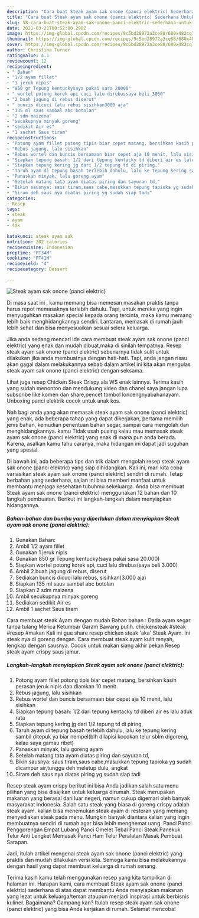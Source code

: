 ```yaml
---
description: "Cara buat Steak ayam sak onone (panci elektric) Sederhana Untuk Jualan"
title: "Cara buat Steak ayam sak onone (panci elektric) Sederhana Untuk Jualan"
slug: 58-cara-buat-steak-ayam-sak-onone-panci-elektric-sederhana-untuk-jualan
date: 2021-03-21T00:52:00.298Z
image: https://img-global.cpcdn.com/recipes/9c5bd28972a3ce88/680x482cq70/steak-ayam-sak-onone-panci-elektric-foto-resep-utama.jpg
thumbnail: https://img-global.cpcdn.com/recipes/9c5bd28972a3ce88/680x482cq70/steak-ayam-sak-onone-panci-elektric-foto-resep-utama.jpg
cover: https://img-global.cpcdn.com/recipes/9c5bd28972a3ce88/680x482cq70/steak-ayam-sak-onone-panci-elektric-foto-resep-utama.jpg
author: Christina Turner
ratingvalue: 4.1
reviewcount: 12
recipeingredient:
- " Bahan"
- "1/2 ayam fillet"
- "1 jeruk nipis"
- "850 gr Tepung kentuckysaya pakai sasa 20000"
- " wortel potong korek api cuci lalu direbussaya beli 3000"
- "2 buah jagung di rebus diserut"
- " buncis dicuci lalu rebus sisihkan3000 aja"
- "135 ml saus sambal abc botolan"
- "2 sdm maizena"
- "secukupnya minyak goreng"
- "sedikit Air es"
- "1 sachet Saus tiram"
recipeinstructions:
- "Potong ayam fillet potong tipis biar cepet matang, bersihkan kasih perasan jeruk nipis dan diamkan 10 menit"
- "Rebus jagung, lalu sisihkan"
- "Rebus wortel dan buncis bersamaan biar cepet aja 10 menit, lalu sisihkan"
- "Siapkan tepung basah: 1/2 dari tepung kentacky td diberi air es lalu aduk rata"
- "Siapkan tepung kering jg dari 1/2 tepung td di piring,"
- "Taruh ayam di tepung basah terlebih dahulu, lalu ke tepung kering sambil ditepuk ya biar nempel(blh dilapisi kocokan telur sblm digoreng, kalau saya gamau ribet)"
- "Panaskan minyak, lalu goreng ayam"
- "Setelah matang tata ayam diatas piring dan sayuran td,"
- "Bikin sausnya: saus tiram,saus cabe,masukkan tepung tapioka yg sudah dicampur air,tunggu deh meletup dulu, angkat"
- "Siram deh saus nya diatas piring yg sudah siap tadi"
categories:
- Resep
tags:
- steak
- ayam
- sak

katakunci: steak ayam sak 
nutrition: 202 calories
recipecuisine: Indonesian
preptime: "PT34M"
cooktime: "PT41M"
recipeyield: "4"
recipecategory: Dessert

---
```



![Steak ayam sak onone (panci elektric)](https://img-global.cpcdn.com/recipes/9c5bd28972a3ce88/680x482cq70/steak-ayam-sak-onone-panci-elektric-foto-resep-utama.jpg)

Di masa  saat ini , kamu memang bisa memesan masakan praktis tanpa harus repot memasaknya terlebih dahulu. Tapi, untuk mereka yang ingin menyuguhkan masakan special kepada orang tercinta, maka kamu memang lebih baik menghidangkannya sendiri. Lantaran, memasak di rumah jauh lebih sehat dan bisa menyesuaikan sesuai selera keluarga.

Jika anda sedang mencari ide cara membuat steak ayam sak onone (panci elektric) yang enak dan mudah dibuat,maka di sinilah tempatnya. Resep steak ayam sak onone (panci elektric)  sebenarnya tidak sulit untuk dilakukan jika anda membuatnya dengan hati-hati. Tapi, anda jangan risau akan gagal dalam melakukannya 
sebab dalam artikel ini kita akan mengulas steak ayam sak onone (panci elektric) dengan seksama.  

Lihat juga resep Chicken Steak Crispy ala WS enak lainnya. Terima kasih yang sudah menonton dan mendukung video dan chanel saya jangan lupa subscribe like komen dan share,pencet tombol loncengnyabahanayam. Unboxing panci elektrik cocok untuk anak kos.

Nah bagi anda yang akan memasak steak ayam sak onone (panci elektric) yang enak, ada beberapa tahap yang dapat dikerjakan, pertama memilih jenis bahan, kemudian penentuan bahan segar, sampai cara mengolah dan menghidangkannya. kamu Tidak usah pusing kalau mau memasak steak ayam sak onone (panci elektric) yang enak di mana pun anda berada. Karena, asalkan kamu  tahu caranya, maka hidangan ini dapat jadi suguhan yang spesial.

Di bawah ini, ada beberapa tips dan trik dalam mengolah resep steak ayam sak onone (panci elektric) yang siap dihidangkan. Kali ini, mari kita coba variasikan steak ayam sak onone (panci elektric) sendiri di rumah. Tetap berbahan yang sederhana, sajian ini bisa memberi manfaat untuk membantu menjaga kesehatan tubuhmu sekeluarga. Anda bisa membuat Steak ayam sak onone (panci elektric) menggunakan 12 bahan dan 10 langkah pembuatan. Berikut ini langkah-langkah dalam menyiapkan hidangannya.

<!--inarticleads1-->

##### Bahan-bahan dan bumbu yang diperlukan dalam menyiapkan Steak ayam sak onone (panci elektric):

1. Gunakan  Bahan:
1. Ambil 1/2 ayam fillet
1. Gunakan 1 jeruk nipis
1. Gunakan 850 gr Tepung kentucky(saya pakai sasa 20.000)
1. Siapkan  wortel potong korek api, cuci lalu direbus(saya beli 3.000)
1. Ambil 2 buah jagung di rebus, diserut
1. Sediakan  buncis dicuci lalu rebus, sisihkan(3.000 aja)
1. Siapkan 135 ml saus sambal abc botolan
1. Siapkan 2 sdm maizena
1. Ambil secukupnya minyak goreng
1. Sediakan sedikit Air es
1. Ambil 1 sachet Saus tiram


Cara membuat steak Ayam dengan mudah Bahan bahan : Dada ayam segar tanpa tulang Merica Ketumbar Garam Bawang putih. chickensteak #steak #resep #makan Kali ini gue share resep chicken steak &#39;aka&#39; Steak Ayam. Ini steak nya di goreng dengan. Cara membuat steak ayam kulit renyah, lengkap dengan sausnya. Cocok untuk makan siang akhir pekan Resep steak ayam crispy saus jamur. 

<!--inarticleads2-->

##### Langkah-langkah menyiapkan Steak ayam sak onone (panci elektric):

1. Potong ayam fillet potong tipis biar cepet matang, bersihkan kasih perasan jeruk nipis dan diamkan 10 menit
1. Rebus jagung, lalu sisihkan
1. Rebus wortel dan buncis bersamaan biar cepet aja 10 menit, lalu sisihkan
1. Siapkan tepung basah: 1/2 dari tepung kentacky td diberi air es lalu aduk rata
1. Siapkan tepung kering jg dari 1/2 tepung td di piring,
1. Taruh ayam di tepung basah terlebih dahulu, lalu ke tepung kering sambil ditepuk ya biar nempel(blh dilapisi kocokan telur sblm digoreng, kalau saya gamau ribet)
1. Panaskan minyak, lalu goreng ayam
1. Setelah matang tata ayam diatas piring dan sayuran td,
1. Bikin sausnya: saus tiram,saus cabe,masukkan tepung tapioka yg sudah dicampur air,tunggu deh meletup dulu, angkat
1. Siram deh saus nya diatas piring yg sudah siap tadi


Resep steak ayam crispy berikut ini bisa Anda jadikan salah satu menu pilihan yang bisa disajikan untuk keluarga dirumah. Steak merupakan makanan yang berasal dari luar negeri, namun cukup digemari oleh banyak masyarakat Indonesia. Salah satu steak yang biasa di goreng crispy adalah steak ayam. kalian bisa menemukan steak ayam di restoran yang memang menyediakan steak pada menu. Mungkin banyak diantara kalian yang ingin membuatnya sendiri di rumah agar bisa lebih menghemat uang. Panci Panci Penggorengan Empat Lubang Panci Omelet Tebal Panci Steak Panekuk Telur Anti Lengket Memasak Panci Ham Telur Peralatan Masak Pembuat Sarapan. 

Jadi, itulah artikel mengenai  steak ayam sak onone (panci elektric)  yang praktis dan mudah dilakukan versi kita. Semoga kamu bisa melakukannya dengan hasil yang dapat membuat keluarga di rumah senang. 

Terima kasih kamu telah menggunakan resep yang kita tampilkan di halaman ini. Harapan kami, cara membuat  Steak ayam sak onone (panci elektric) sederhana di atas dapat membantu Anda menyiapkan makanan yang lezat untuk keluarga/teman ataupun menjadi inspirasi untuk berbisnis kuliner. Bagaimana? Gampang kan? Itulah resep steak ayam sak onone (panci elektric) yang bisa Anda kerjakan di rumah. Selamat mencoba!

